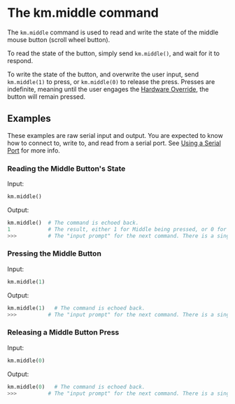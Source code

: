 # The km.middle command

The `km.middle` command is used to read and write the state of the middle mouse button (scroll wheel button).

To read the state of the button, simply send `km.middle()`, and wait for it to respond.

To write the state of the button, and overwrite the user input, send `km.middle(1)` to press, or `km.middle(0)` to
release the press. Presses are indefinite, meaning until the user engages the
[Hardware Override](./../../hardware_override.md), the button will remain pressed.

## Examples

These examples are raw serial input and output. You are expected to know how to connect to, write to, and read from a
serial port. See [Using a Serial Port](./../../serial_port.md) for more info.

### Reading the Middle Button's State

Input:
```python
km.middle()
```

Output:
```py
km.middle()  # The command is echoed back.
1            # The result, either 1 for Middle being pressed, or 0 for it being released.
>>>          # The "input prompt" for the next command. There is a single space afterthe three arrows, and no proceeding newline.
```

### Pressing the Middle Button

Input:
```python
km.middle(1)
```

Output:
```py
km.middle(1)   # The command is echoed back.
>>>          # The "input prompt" for the next command. There is a single space afterthe three arrows, and no proceeding newline.
```

### Releasing a Middle Button Press

Input:
```python
km.middle(0)
```

Output:
```py
km.middle(0)   # The command is echoed back.
>>>          # The "input prompt" for the next command. There is a single space afterthe three arrows, and no proceeding newline.
```
